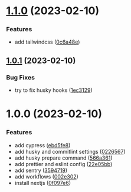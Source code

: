 # [1.1.0](https://github.com/vainapp/dashboard/compare/v1.0.1...v1.1.0) (2023-02-10)


### Features

* add tailwindcss ([0c6a48e](https://github.com/vainapp/dashboard/commit/0c6a48e1ec04dd40260c98d80bda9244453b17bc))

## [1.0.1](https://github.com/vainapp/dashboard/compare/v1.0.0...v1.0.1) (2023-02-10)


### Bug Fixes

* try to fix husky hooks ([1ec3129](https://github.com/vainapp/dashboard/commit/1ec3129cde64a33d076abb4b8c42df7b405f23c1))

# 1.0.0 (2023-02-10)


### Features

* add cypress ([ebd5fe8](https://github.com/vainapp/dashboard/commit/ebd5fe88172a191dc2bbe453132435ceae0570fb))
* add husky and commitlint settings ([0226567](https://github.com/vainapp/dashboard/commit/0226567613e42ba05db82e393fcaa9ae3141ecfc))
* add husky prepare command ([566a361](https://github.com/vainapp/dashboard/commit/566a36198335738809532155f32c7b48e1b143b5))
* add prettier and eslint config ([22e05bb](https://github.com/vainapp/dashboard/commit/22e05bbf5dfaf99230da97d90d9c845c6a5d1584))
* add sentry ([3594719](https://github.com/vainapp/dashboard/commit/35947193ba601776c068d983afe0d6b8bf403796))
* add workflows ([002e302](https://github.com/vainapp/dashboard/commit/002e3024271382fde45b01042e7c18876659e24a))
* install nextjs ([0f097e6](https://github.com/vainapp/dashboard/commit/0f097e608bc532d94fea0e388f1646a9bfe36225))
